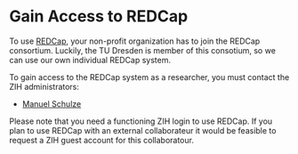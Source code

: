 # Gain Access to REDCap

To use [REDCap](https://www.project-redcap.org/), your non-profit organization has to join the REDCap consortium. Luckily, the TU Dresden is member of this consotium, so we can use our own individual REDCap system.

To gain access to the REDCap system as a researcher, you must contact the ZIH administrators:

- [Manuel Schulze](mailto:manuel.schulze@tu-dresden.de)

Please note that you need a functioning ZIH login to use REDCap. If you plan to use REDCap with an external collaborateur it would be feasible to request a ZIH guest account for this collaboratour.
